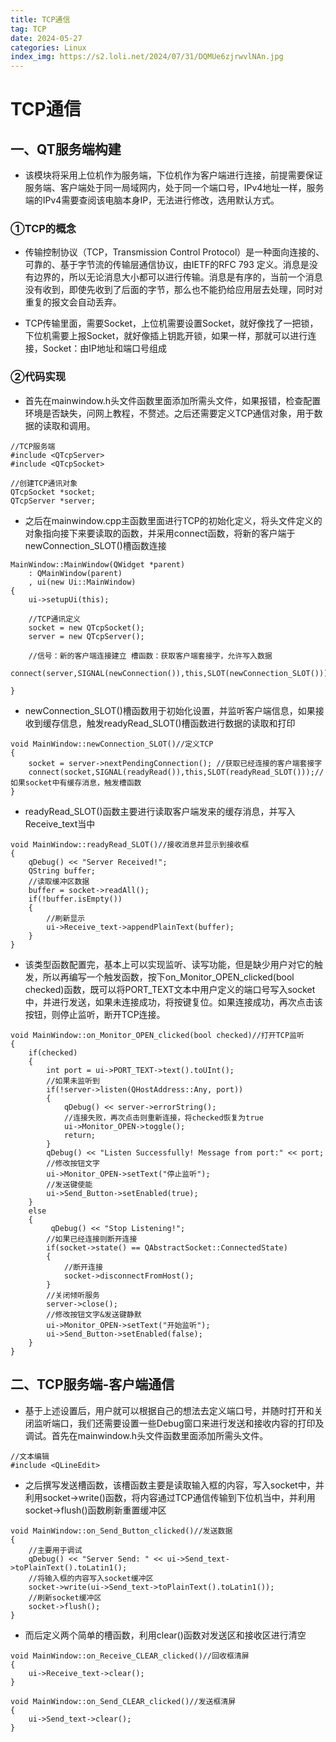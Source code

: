 ```yaml
---
title: TCP通信
tag: TCP
date: 2024-05-27
categories: Linux
index_img: https://s2.loli.net/2024/07/31/DQMUe6zjrwvlNAn.jpg
---
```


# TCP通信

## 一、QT服务端构建

- 该模块将采用上位机作为服务端，下位机作为客户端进行连接，前提需要保证服务端、客户端处于同一局域网内，处于同一个端口号，IPv4地址一样，服务端的IPv4需要查阅该电脑本身IP，无法进行修改，选用默认方式。

### ①TCP的概念

- 传输控制协议（TCP，Transmission Control Protocol）是一种面向连接的、可靠的、基于字节流的传输层通信协议，由IETF的RFC 793 定义。消息是没有边界的，所以无论消息大小都可以进行传输。消息是有序的，当前一个消息没有收到，即使先收到了后面的字节，那么也不能扔给应用层去处理，同时对重复的报文会自动丢弃。

- TCP传输里面，需要Socket，上位机需要设置Socket，就好像找了一把锁，下位机需要上报Socket，就好像插上钥匙开锁，如果一样，那就可以进行连接，Socket：由IP地址和端口号组成

### ②代码实现

- 首先在mainwindow.h头文件函数里面添加所需头文件，如果报错，检查配置环境是否缺失，问网上教程，不赘述。之后还需要定义TCP通信对象，用于数据的读取和调用。

```
//TCP服务端
#include <QTcpServer>
#include <QTcpSocket>

//创建TCP通讯对象
QTcpSocket *socket;
QTcpServer *server;
```

- 之后在mainwindow.cpp主函数里面进行TCP的初始化定义，将头文件定义的对象指向接下来要读取的函数，并采用connect函数，将新的客户端于newConnection_SLOT()槽函数连接

```
MainWindow::MainWindow(QWidget *parent)
    : QMainWindow(parent)
    , ui(new Ui::MainWindow)
{
    ui->setupUi(this);
    
	//TCP通讯定义
    socket = new QTcpSocket();
    server = new QTcpServer();

    //信号：新的客户端连接建立 槽函数：获取客户端套接字，允许写入数据
    connect(server,SIGNAL(newConnection()),this,SLOT(newConnection_SLOT()));
    
}
```

- newConnection_SLOT()槽函数用于初始化设置，并监听客户端信息，如果接收到缓存信息，触发readyRead_SLOT()槽函数进行数据的读取和打印

```
void MainWindow::newConnection_SLOT()//定义TCP
{
    socket = server->nextPendingConnection(); //获取已经连接的客户端套接字
    connect(socket,SIGNAL(readyRead()),this,SLOT(readyRead_SLOT()));//如果socket中有缓存消息，触发槽函数
}
```

- readyRead_SLOT()函数主要进行读取客户端发来的缓存消息，并写入Receive_text当中

```
void MainWindow::readyRead_SLOT()//接收消息并显示到接收框
{
    qDebug() << "Server Received!";
    QString buffer;
    //读取缓冲区数据
    buffer = socket->readAll();
    if(!buffer.isEmpty())
    {
        //刷新显示
        ui->Receive_text->appendPlainText(buffer);
    }
}
```

- 该类型函数配置完，基本上可以实现监听、读写功能，但是缺少用户对它的触发，所以再编写一个触发函数，按下on_Monitor_OPEN_clicked(bool checked)函数，既可以将PORT_TEXT文本中用户定义的端口号写入socket中，并进行发送，如果未连接成功，将按键复位。如果连接成功，再次点击该按钮，则停止监听，断开TCP连接。

```
void MainWindow::on_Monitor_OPEN_clicked(bool checked)//打开TCP监听
{
    if(checked)
    {
        int port = ui->PORT_TEXT->text().toUInt();
        //如果未监听到
        if(!server->listen(QHostAddress::Any, port))
        {
            qDebug() << server->errorString();
            //连接失败，再次点击则重新连接，将checked恢复为true
            ui->Monitor_OPEN->toggle();
            return;
        }
        qDebug() << "Listen Successfully! Message from port:" << port;
        //修改按钮文字
        ui->Monitor_OPEN->setText("停止监听");
        //发送键使能
        ui->Send_Button->setEnabled(true);
    }
    else
    {
         qDebug() << "Stop Listening!";
        //如果已经连接则断开连接
        if(socket->state() == QAbstractSocket::ConnectedState)
        {
            //断开连接
            socket->disconnectFromHost();
        }
        //关闭倾听服务
        server->close();
        //修改按钮文字&发送键静默
        ui->Monitor_OPEN->setText("开始监听");
        ui->Send_Button->setEnabled(false);
    }
}
```

## 二、TCP服务端-客户端通信

- 基于上述设置后，用户就可以根据自己的想法去定义端口号，并随时打开和关闭监听端口，我们还需要设置一些Debug窗口来进行发送和接收内容的打印及调试。首先在mainwindow.h头文件函数里面添加所需头文件。

```
//文本编辑
#include <QLineEdit>
```

- 之后撰写发送槽函数，该槽函数主要是读取输入框的内容，写入socket中，并利用socket->write()函数，将内容通过TCP通信传输到下位机当中，并利用 socket->flush()函数刷新重置缓冲区

```
void MainWindow::on_Send_Button_clicked()//发送数据
{
	//主要用于调试
    qDebug() << "Server Send: " << ui->Send_text->toPlainText().toLatin1();
    //将输入框的内容写入socket缓冲区
    socket->write(ui->Send_text->toPlainText().toLatin1());
    //刷新socket缓冲区
    socket->flush();
}
```

- 而后定义两个简单的槽函数，利用clear()函数对发送区和接收区进行清空

```
void MainWindow::on_Receive_CLEAR_clicked()//回收框清屏
{
    ui->Receive_text->clear();
}

void MainWindow::on_Send_CLEAR_clicked()//发送框清屏
{
    ui->Send_text->clear();
}
```